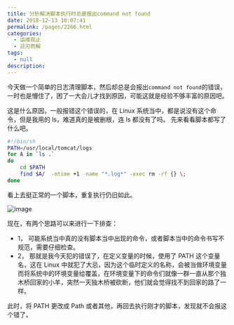 ```yaml
---
title: 分析解决脚本执行时总是报出command not found
date: 2018-12-13 10:07:41
permalink: /pages/2266.html
categories:
  - 运维观止
  - 迎刃而解
tags:
  - null
description:
---
```


今天做一个简单的日志清理脚本，然后却总是会报出`command not found`的错误，一时也是懵住了，困了一大会儿才找到原因，可能这就是经验不够丰富的原因吧。



这是什么原因，一般报错这个错误的，在 Linux 系统当中，都是说没有这个命令，但是我用的 ls，难道真的是被删根，连 ls 都没有了吗。
先来看看脚本都写了什么吧。



```sh
#!/bin/sh
PATH=/usr/local/tomcat/logs
for A in `ls .`
do
    cd $PATH
    find $A/  -mtime +1 -name "*.log*" -exec rm -rf {} \;
done
```



看上去挺正常的一个脚本，重复执行仍旧如此。





![image](http://t.eryajf.net/imgs/2021/09/b92935f1672d6522.jpg)





现在，有两个思路可以来进行一下排查：



- 1， 可能系统当中真的没有脚本当中出现的命令，或者脚本当中的命令书写不规范，需要仔细检查。
- 2， 那就是我今天犯的错误了，在定义变量的时候，使用了 PATH 这个变量名，这在 Linux 中就犯了大忌，因为这个临时定义的名称，会被当做环境变量而将系统中的环境变量给覆盖，在环境变量下的命令们就像一群一直从那个独木桥回家的小羊，突然一天独木桥被砍断，他们就会觉得找不到回家的路了一样。



此时，将 PATH 更改成 Path 或者其他，再回去执行刚才的脚本，发现就不会报这个错了。
